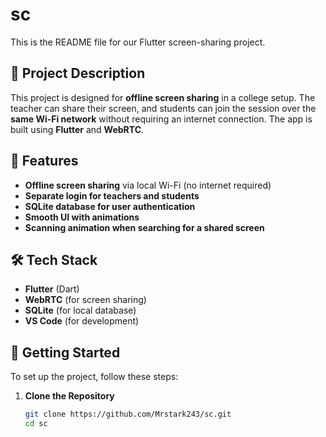 # sc

This is the README file for our Flutter screen-sharing project.

## 📌 Project Description
This project is designed for **offline screen sharing** in a college setup. The teacher can share their screen, and students can join the session over the **same Wi-Fi network** without requiring an internet connection. The app is built using **Flutter** and **WebRTC**.

## 🚀 Features
- **Offline screen sharing** via local Wi-Fi (no internet required)
- **Separate login for teachers and students**
- **SQLite database for user authentication**
- **Smooth UI with animations**
- **Scanning animation when searching for a shared screen**

## 🛠 Tech Stack
- **Flutter** (Dart)
- **WebRTC** (for screen sharing)
- **SQLite** (for local database)
- **VS Code** (for development)

## 📖 Getting Started
To set up the project, follow these steps:

1. **Clone the Repository**
   ```sh
   git clone https://github.com/Mrstark243/sc.git
   cd sc
